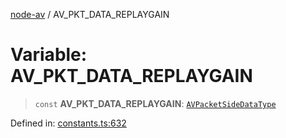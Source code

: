 [node-av](../globals.md) / AV\_PKT\_DATA\_REPLAYGAIN

# Variable: AV\_PKT\_DATA\_REPLAYGAIN

> `const` **AV\_PKT\_DATA\_REPLAYGAIN**: [`AVPacketSideDataType`](../type-aliases/AVPacketSideDataType.md)

Defined in: [constants.ts:632](https://github.com/seydx/av/blob/f8631fc881b394300b1479f511d55cf1c370a87f/src/constants/constants.ts#L632)
